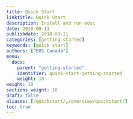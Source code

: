 ```yaml
---
title: Quick Start
linktitle: Quick Start
description: Install and run eosc
date: 2018-09-11
publishdate: 2018-09-11
categories: [getting started]
keywords: [quick start]
authors: ["EOS Canada"]
menu:
  docs:
    parent: "getting-started"
    identifier: quick-start-getting-started
    weight: 10
weight: 10
sections_weight: 10
draft: false
aliases: [/quickstart/,/overview/quickstart/]
toc: true
---
```


